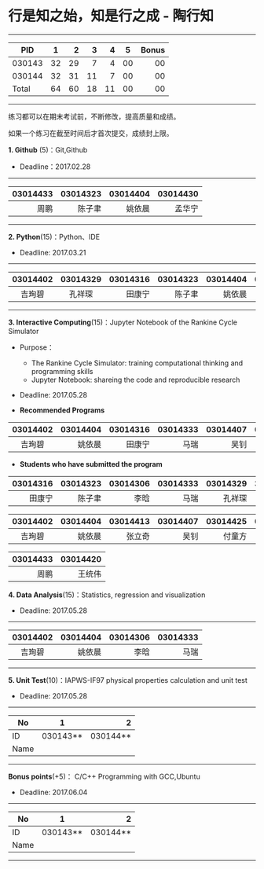 
#  行是知之始，知是行之成  - 陶行知 

-----
|   PID  |     1    |    2    |  3     |   4     |   5    |  Bonus    |
| ---------|:------:| ------:|------:|------:|------|----:|
| 030143 |   32   |  29    |   7   |  4   | 00   |00   |
| 030144 |   32  |  31    |   11   |  7  | 00   |00   |
| Total  |   64  |  60    |  18    |  11   | 00   |00   |
---------

练习都可以在期末考试前，不断修改，提高质量和成绩。

如果一个练习在截至时间后才首次提交，成绩封上限。

**1. Github** (5)：Git,Github

* Deadline：2017.02.28

-----
|  03014433  |  03014323 |03014404 |03014430 |
| --------:| -----------:|-----------:|----------:|
|   周鹏    |    陈子聿   | 姚依晨   | 孟华宁  |
---------

**2. Python**(15)：Python、IDE

* Deadline: 2017.03.21

-----
| 03014402  | 03014329  | 03014316 |  03014323 |03014404 |03014321 | 03014421  |  03014313  |  03014422 |  
|:--------:| :--------:|--------:|----------:|-----------:|----------:|------:|----------:|------:|
|  吉珣碧  |  孔祥琛  |  田康宁 |   陈子聿   |姚依晨   |于天池   |  黄阳鹏 | 曾令超 |杨家宇 |
---------

**3. Interactive Computing**(15)：Jupyter Notebook of the Rankine Cycle Simulator 

* Purpose： 

   * The Rankine Cycle Simulator: training computational thinking and  programming skills   
   * Jupyter Notebook: shareing the code and reproducible research

* Deadline: 2017.05.28

* **Recommended Programs**

|03014402 |  03014404 |03014316 |03014333 | 03014407 | 03014420 |
|:-------:| -------:|--------:|---------:|------:|------------:|
| 吉珣碧  | 姚依晨   | 田康宁  |  马瑞 | 吴钊   |      王统伟         |

* **Students who have submitted the program**

<span style="font-size: 9px;">

|03014316 |03014323 |03014306 |03014333 | 03014329  |3014308| 03014313|
|-------:|---------:|--------:|--------:|----------:|-------:|-------:|
| 田康宁 | 陈子聿   |  李晗   | 马瑞    |   孔祥琛  |陈怡睿| 曾令超| 

|03014402  | 03014404 |03014413 |03014407 |03014425 |03014430 |03014408 | 03014426 |03014405| 
|:--------:| --------:|--------:|-------:|--------:|--------:|-------:|------:|-----:|
|  吉珣碧   | 姚依晨   |   张立奇 | 吴钊   | 付童方   | 孟华宁  |王晓艺  | 金弘琨  | 朱雪莲| 

| 03014433 | 03014420|
|---------:|---------:|
|   周鹏   |  王统伟  |
</span>


**4. Data Analysis**(15)：Statistics, regression and visualization

* Deadline: 2017.05.28

-----
|03014402  | 03014404 |03014306 |03014333 |
|:--------:| --------:|-------:|--------:|
|  吉珣碧  | 姚依晨   | 李晗    | 马瑞    |
---------

**5. Unit Test**(10)：IAPWS-IF97 physical properties calculation and unit test  

* Deadline: 2017.05.28

-----
| No  |1          |    2 |
| ------|:--------:| -----------:|
| ID  | 030143**  |  030144**   |
| Name  |           |             |
---------

**Bonus points**(+5)： C/C++ Programming with GCC,Ubuntu  

* Deadline: 2017.06.04

-----
| No  |1          |    2 |
| ------|:--------:| -----------:|
| ID  | 030143**  |  030144**   |
| Name |           |             |
---------
